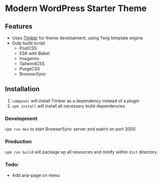 # Modern WordPress Starter Theme

## Features
- Uses [Timber](https://www.upstatement.com/timber/) for theme development, using Twig template engine
- Gulp build script
  - PostCSS
  - ES6 with Babel
  - Imagemin
  - TailwindCSS
  - PurgeCSS
  - BrowserSync

## Installation

1. ```composer``` will install Timber as a dependency instead of a plugin
2. ```npm install``` will install all necessary build dependencies

### Development

```npm run dev``` to start BrowserSync server and watch on port 3000

### Production

```npm run build``` will package up all resources and minify within ```dist``` directory

### Todo:

- Add aria-page on menu